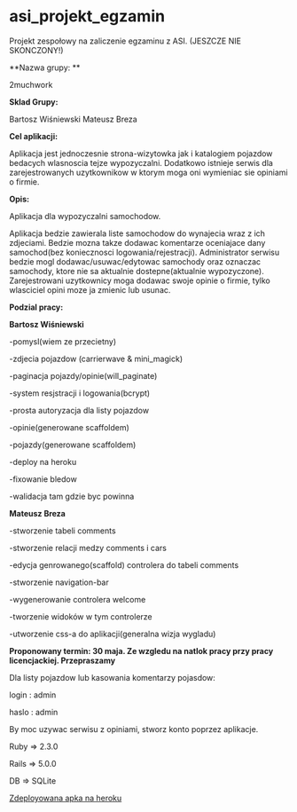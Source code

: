 # asi_projekt_egzamin
Projekt zespołowy na zaliczenie egzaminu z ASI. (JESZCZE NIE SKONCZONY!)

**Nazwa grupy: **

2muchwork

**Sklad Grupy:**

Bartosz Wiśniewski
Mateusz Breza

**Cel aplikacji:**

Aplikacja jest jednoczesnie strona-wizytowka jak i katalogiem pojazdow bedacych wlasnoscia tejze wypozyczalni. Dodatkowo istnieje serwis dla zarejestrowanych uzytkownikow w ktorym moga oni wymieniac sie opiniami o firmie.

**Opis:**

Aplikacja dla wypozyczalni samochodow.


Aplikacja bedzie zawierala liste samochodow do wynajecia wraz z ich zdjeciami. Bedzie mozna takze dodawac komentarze oceniajace dany samochod(bez koniecznosci logowania/rejestracji). Administrator serwisu bedzie mogl dodawac/usuwac/edytowac samochody oraz oznaczac samochody, ktore nie sa aktualnie dostepne(aktualnie wypozyczone). Zarejestrowani uzytkownicy moga dodawac swoje opinie o firmie, tylko wlasciciel opini moze ja zmienic lub usunac.


**Podzial pracy:**

**Bartosz Wiśniewski**

-pomysl(wiem ze przecietny)

-zdjecia pojazdow (carrierwave & mini_magick)

-paginacja pojazdy/opinie(will_paginate)

-system resjstracji i logowania(bcrypt)

-prosta autoryzacja dla listy pojazdow

-opinie(generowane scaffoldem)

-pojazdy(generowane scaffoldem)

-deploy na heroku

-fixowanie bledow

-walidacja tam gdzie byc powinna

**Mateusz Breza**

-stworzenie tabeli comments

-stworzenie relacji medzy comments i cars

-edycja genrowanego(scaffold) controlera do tabeli comments

-stworzenie navigation-bar

-wygenerowanie controlera welcome

-tworzenie widoków w tym controlerze

-utworzenie css-a do aplikacji(generalna wizja wygladu)

**Proponowany termin: 30 maja. Ze wzgledu na natlok pracy przy pracy licencjackiej. Przepraszamy**


Dla listy pojazdow lub kasowania komentarzy pojasdow:

login : admin

haslo : admin

By moc uzywac serwisu z opiniami, stworz konto poprzez aplikacje.

Ruby => 2.3.0

Rails => 5.0.0

DB => SQLite

[Zdeployowana apka na heroku](http://carrtental.herokuapp.com/)
